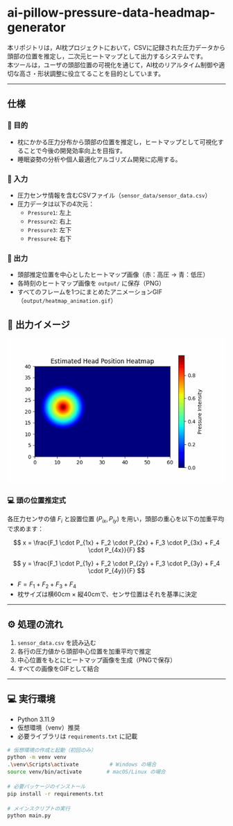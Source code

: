 # ai-pillow-pressure-data-headmap-generator

本リポジトリは，AI枕プロジェクトにおいて，CSVに記録された圧力データから頭部の位置を推定し，二次元ヒートマップとして出力するシステムです。  
本ツールは，ユーザの頭部位置の可視化を通じて，AI枕のリアルタイム制御や適切な高さ・形状調整に役立てることを目的としています。

---

## 仕様

### 🎯 目的

- 枕にかかる圧力分布から頭部の位置を推定し，ヒートマップとして可視化することで今後の開発効率向上を目指す。
- 睡眠姿勢の分析や個人最適化アルゴリズム開発に応用する。

### 📄 入力

- 圧力センサ情報を含むCSVファイル（`sensor_data/sensor_data.csv`）
- 圧力データは以下の4次元：
  - `Pressure1`: 左上
  - `Pressure2`: 右上
  - `Pressure3`: 左下
  - `Pressure4`: 右下

### 🧠 出力

- 頭部推定位置を中心としたヒートマップ画像（赤：高圧 → 青：低圧）
- 各時刻のヒートマップ画像を `output/` に保存（PNG）
- すべてのフレームを1つにまとめたアニメーションGIF（`output/heatmap_animation.gif`）
## 🎥 出力イメージ
![gif](https://github.com/Digital-gakuensai-award-team/ai-pillow-pressure-data-headmap-generator/blob/main/output/heatmap_animation.gif?raw=true)



### 💻 頭の位置推定式

各圧力センサの値 $F_i$ と設置位置 $(P_{ix}, P_{iy})$ を用い，頭部の重心を以下の加重平均で求めます：

$$
x = \frac{F_1 \cdot P_{1x} + F_2 \cdot P_{2x} + F_3 \cdot P_{3x} + F_4 \cdot P_{4x}}{F}
$$

$$
y = \frac{F_1 \cdot P_{1y} + F_2 \cdot P_{2y} + F_3 \cdot P_{3y} + F_4 \cdot P_{4y}}{F}
$$

- $F = F_1 + F_2 + F_3 + F_4$
- 枕サイズは横60cm × 縦40cmで、センサ位置はそれを基準に決定

---

## ⚙️ 処理の流れ

1. `sensor_data.csv` を読み込む
2. 各行の圧力値から頭部中心位置を加重平均で推定
3. 中心位置をもとにヒートマップ画像を生成（PNGで保存）
4. すべての画像をGIFとして結合

---

## 💻 実行環境

- Python 3.11.9
- 仮想環境（venv）推奨
- 必要ライブラリは `requirements.txt` に記載

```bash
# 仮想環境の作成と起動（初回のみ）
python -m venv venv
.\venv\Scripts\activate          # Windows の場合
source venv/bin/activate        # macOS/Linux の場合

# 必要パッケージのインストール
pip install -r requirements.txt

# メインスクリプトの実行
python main.py
